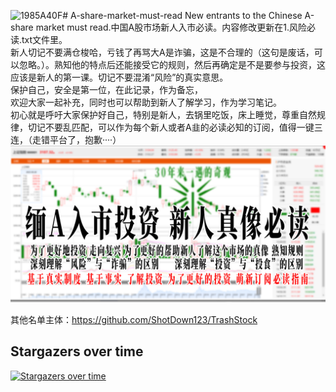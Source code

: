 ![1985A40F](https://github.com/anbeibei/Chinese-A-share-market-must-read/assets/13477806/066439ec-d220-4719-86a0-13b5f62ea569)# A-share-market-must-read
New entrants to the Chinese A-share market must read.中国A股市场新人入市必读。内容修改更新在1.风险必读.txt文件里。 <Br/>新人切记不要满仓梭哈，亏钱了再骂大A是诈骗，这是不合理的（这句是废话，可以忽略。）。熟知他的特点后还能接受它的规则，然后再确定是不是要参与投资，这应该是新人的第一课。切记不要混淆“风险”的真实意思。<Br/>保护自己，安全是第一位，在此记录，作为备忘，<Br/>欢迎大家一起补充，同时也可以帮助到新人了解学习，作为学习笔记。  <Br/>初心就是呼吁大家保护好自己，特别是新人，去锅里吃饭，床上睡觉，尊重自然规律，切记不要乱匹配，可以作为每个新人或者A韭的必读必知的订阅，值得一键三连，（走错平台了，抱歉····）
![image](https://github.com/anbeibei/Chinese-A-share-market-must-read/blob/main/%E9%A6%96%E5%9B%BE%E6%B5%B7%E6%8A%A5.jpg)

其他名单主体：https://github.com/ShotDown123/TrashStock
## Stargazers over time

[![Stargazers over time](https://starchart.cc/anbeibei/Chinese-A-share-market-must-read.svg)](https://starchart.cc/anbeibei/Chinese-A-share-market-must-read)
